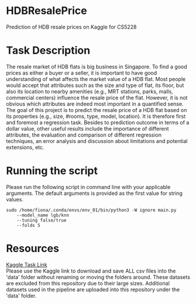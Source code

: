 # HDBResalePrice
Prediction of HDB resale prices on Kaggle for CS5228

# Task Description
The resale market of HDB flats is big business in Singapore. To find a good prices as either a buyer or a seller, it is important to have good understanding of what affects the market value of a HDB flat. Most people would accept that attributes such as the size and type of flat, its floor, but also its location to nearby amenities (e.g., MRT stations, parks, malls, commercial centers) influence the resale price of the flat. However, it is not obvious which attributes are indeed most important in a quantified sense.<br>
The goal of this project is to predict the resale price of a HDB flat based on its properties (e.g., size, #rooms, type, model, location). It is therefore first and foremost a regression task. Besides to prediction outcome in terms of a dollar value, other useful results include the importance of different attributes, the evaluation and comparison of different regression techniques, an error analysis and discussion about limitations and potential extensions, etc.

# Running the script
Please run the following script in command line with your applicable arguments.
The default arguments is provided as the first value for string values.
```
sudo /home/fiona/.conda/envs/env_01/bin/python3 -W ignore main.py
	--model_name lgb/knn
	--tuning false/true
	--folds 5
```

# Resources
[Kaggle Task Link](https://www.kaggle.com/c/cs5228-2020-semester-2-final-project/overview)<br>
Please use the Kaggle link to download and save ALL csv files into the 'data' folder without renaming or moving the folders around. 
These datasets are excluded from this repository due to their large sizes. 
Additional datasets used in the pipeline are uploaded into this repository under the 'data' folder.